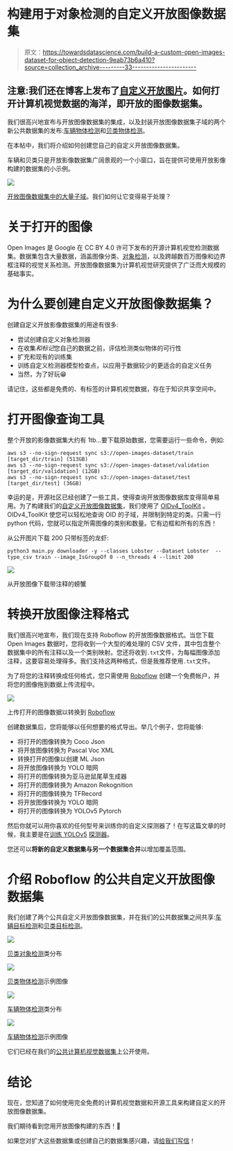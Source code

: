 # 构建用于对象检测的自定义开放图像数据集

> 原文：<https://towardsdatascience.com/build-a-custom-open-images-dataset-for-object-detection-9eab73b6a410?source=collection_archive---------33----------------------->

## 注意:我们还在博客上发布了[自定义开放图片](https://blog.roboflow.com/custom-open-images-datasets/)。如何打开计算机视觉数据的海洋，即开放的图像数据集。

我们很高兴地宣布与开放图像数据集的集成，以及封装开放图像数据集子域的两个新公共数据集的发布:[车辆物体检测](https://public.roboflow.ai/object-detection/vehicles-openimages)和[贝类物体检测](https://public.roboflow.ai/object-detection/shellfish-openimages)。

在本帖中，我们将介绍如何创建您自己的自定义开放图像数据集。

车辆和贝类只是开放影像数据集广阔景观的一个小窗口，旨在提供可使用开放影像构建的数据集的小示例。

![](img/674d58c350fe50bd158d680eff639b74.png)

[开放图像数据集中的大量子域](https://arxiv.org/pdf/1811.00982.pdf)。我们如何让它变得易于处理？

# 关于打开的图像

Open Images 是 Google 在 CC BY 4.0 许可下发布的开源计算机视觉检测数据集。数据集包含大量数据，涵盖图像分类、[对象检测](https://blog.roboflow.com/the-ultimate-guide-to-object-detection/)，以及跨越数百万图像和边界框注释的视觉关系检测。开放图像数据集为计算机视觉研究提供了广泛而大规模的基础事实。

# 为什么要创建自定义开放图像数据集？

创建自定义开放影像数据集的用途有很多:

*   尝试创建自定义对象检测器
*   在收集*和标记*您自己的数据之前，评估检测类似物体的可行性
*   扩充和现有的训练集
*   训练自定义检测器模型检查点，以应用于数据较少的更适合的自定义任务
*   当然，为了好玩😁

请记住，这些都是免费的、有标签的计算机视觉数据，存在于知识共享空间中。

# 打开图像查询工具

整个开放的影像数据集大约有 1tb…要下载原始数据，您需要运行一些命令，例如:

```
aws s3 --no-sign-request sync s3://open-images-dataset/train [target_dir/train] (513GB)
aws s3 --no-sign-request sync s3://open-images-dataset/validation [target_dir/validation] (12GB)
aws s3 --no-sign-request sync s3://open-images-dataset/test [target_dir/test] (36GB)
```

幸运的是，开源社区已经创建了一些工具，使得查询开放图像数据库变得简单易用。为了构建我们的[自定义开放图像数据集](https://public.roboflow.ai/object-detection/shellfish-openimages)，我们使用了 [OIDv4_ToolKit](https://github.com/EscVM/OIDv4_ToolKit) 。OIDv4_ToolKit 使您可以轻松地查询 OID 的子域，并限制到特定的类。只需一行 python 代码，您就可以指定所需图像的类别和数量。它有边框和所有的东西！

从公开图片下载 200 只带标签的龙虾:

```
python3 main.py downloader -y --classes Lobster --Dataset Lobster  --type_csv train --image_IsGroupOf 0 --n_threads 4 --limit 200
```

![](img/1a1e06e9fc87cb820ffba9e48b76de04.png)

从开放图像下载带注释的螃蟹

# 转换开放图像注释格式

我们很高兴地宣布，我们现在支持 Roboflow 的开放图像数据格式。当您下载 Open Images 数据时，您将收到一个大型的难处理的 CSV 文件，其中包含整个数据集中的所有注释以及一个类别映射。您还将收到`.txt`文件，为每幅图像添加注释，这要容易处理得多。我们支持这两种格式，但是我推荐使用`.txt`文件。

为了将您的注释转换成任何格式，您只需使用 [Roboflow](https://roboflow.ai) 创建一个免费帐户，并将您的图像拖到数据上传流程中。

![](img/d2d1155cc642882110d64f05e73c7061.png)

上传打开的图像数据以转换到 [Roboflow](https://roboflow.ai)

创建数据集后，您将能够以任何想要的格式导出。举几个例子，您将能够:

*   将打开的图像转换为 Coco Json
*   将开放图像转换为 Pascal Voc XML
*   转换打开的图像以创建 ML Json
*   将开放图像转换为 YOLO 暗网
*   将打开的图像转换为亚马逊鼠尾草生成器
*   将打开的图像转换为 Amazon Rekognition
*   将打开的图像转换为 TFRecord
*   将开放图像转换为 YOLO 暗网
*   将打开的图像转换为 YOLOv5 Pytorch

然后你就可以用你喜欢的任何型号来训练你的自定义探测器了！在写这篇文章的时候，我主要是在[训练 YOLOv5](https://blog.roboflow.ai/how-to-train-yolov5-on-a-custom-dataset/) [探测器](https://blog.roboflow.com/the-ultimate-guide-to-object-detection/)。

您还可以**将新的自定义数据集与另一个数据集合并**以增加覆盖范围。

# 介绍 Roboflow 的公共自定义开放图像数据集

我们创建了两个公共自定义开放图像数据集，并在我们的公共数据集之间共享:[车辆目标检测](https://public.roboflow.ai/object-detection/vehicles-openimages)和[贝类目标检测](https://public.roboflow.ai/object-detection/shellfish-openimages)。

![](img/5b799c39404c7c1e449062bd20c9abae.png)

[贝类对象检测](https://public.roboflow.ai/object-detection/shellfish-openimages)类分布

![](img/dadf19bdb20a80dd8dcca133f751784e.png)

[贝类物体检测](https://public.roboflow.ai/object-detection/shellfish-openimages)示例图像

![](img/46d776e376c91a1751bf3aa4dfd0f301.png)

[车辆物体检测](https://public.roboflow.ai/object-detection/vehicles-openimages)类分布

![](img/b068acb332c256299826be78ed365857.png)

[车辆物体检测](https://public.roboflow.ai/object-detection/vehicles-openimages)示例图像

它们已经在我们的[公共计算机视觉数据集](https://public.roboflow.ai/)上公开使用。

# 结论

现在，您知道了如何使用完全免费的计算机视觉数据和开源工具来构建自定义的开放图像数据集。

我们期待看到您用开放图像构建的东西！🚀

如果您对扩大这些数据集或创建自己的数据集感兴趣，请[给我们写信](https://roboflow.ai/contact)！